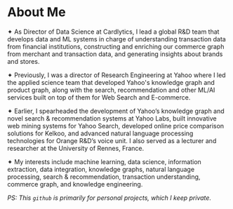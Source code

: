 # About Me

✦ As Director of Data Science at Cardlytics, I lead a global R&D team that develops data and ML systems in charge of understanding transaction data from financial institutions, constructing and enriching our commerce graph from merchant and transaction data, and generating insights about brands and stores.

✦ Previously, I was a director of Research Engineering at Yahoo where I led the applied science team that developed Yahoo's knowledge graph and product graph, along with the search, recommendation and other ML/AI services built on top of them for Web Search and E-commerce. 

✦ Earlier, I spearheaded the development of Yahoo’s knowledge graph and novel search & recommendation systems at Yahoo Labs, built innovative web mining systems for Yahoo Search, developed online price comparison solutions for Kelkoo, and advanced natural language processing technologies for Orange R&D’s voice unit. I also served as a lecturer and researcher at the University of Rennes, France.

✦ My interests include machine learning, data science, information extraction, data integration, knowledge graphs, natural language processing, search & recommendation, transaction understanding, commerce graph, and knowledge engineering.

*PS: This `github` is primarily for personal projects, which I keep private.*
